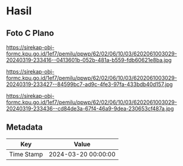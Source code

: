 # Hasil

## Foto C Plano

https://sirekap-obj-formc.kpu.go.id/1ef7/pemilu/ppwp/62/02/06/10/03/6202061003029-20240319-233416--0413601b-052b-481a-b559-fdb60621e8ba.jpg

https://sirekap-obj-formc.kpu.go.id/1ef7/pemilu/ppwp/62/02/06/10/03/6202061003029-20240319-233427--84599bc7-ad9c-4fe3-97fa-433bdb40d157.jpg

https://sirekap-obj-formc.kpu.go.id/1ef7/pemilu/ppwp/62/02/06/10/03/6202061003029-20240319-233436--cd84de3a-67f4-46a9-9dea-230653cf487a.jpg


## Metadata

| Key        | Value               |
| ---------- | ------------------- |
| Time Stamp | 2024-03-20 00:00:00 |



